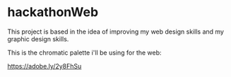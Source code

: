 # hackathonWeb


This project is based in the idea of improving my web design skills and my graphic design skills.


This is the chromatic palette i'll be using for the web:


https://adobe.ly/2y8FhSu
